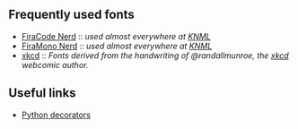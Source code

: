 ## Frequently used fonts

- [FiraCode Nerd](https://www.nerdfonts.com/font-downloads) :: *used almost everywhere at [KNML](https://knml.prz.edu.pl/)*
- [FiraMono Nerd](https://www.nerdfonts.com/font-downloads) :: *used almost everywhere at [KNML](https://knml.prz.edu.pl/)*
- [xkcd](https://github.com/ipython/xkcd-font.git) :: *Fonts derived from the handwriting of @randallmunroe, the [xkcd](https://xkcd.com) webcomic author.*



## Useful links 

- [Python decorators](https://realpython.com/primer-on-python-decorators/)
